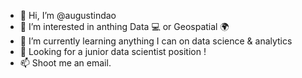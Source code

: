 - 👋 Hi, I’m @augustindao
- 👀 I’m interested in anthing Data :computer: or  Geospatial :earth_africa:
- 🌱 I’m currently learning anything I can on data science & analytics 
- :briefcase: Looking for a junior data scientist position !
- 📫 Shoot me an email.  

<!---
augustindao/augustindao is a ✨ special ✨ repository because its `README.md` (this file) appears on your GitHub profile.
You can click the Preview link to take a look at your changes.
--->
